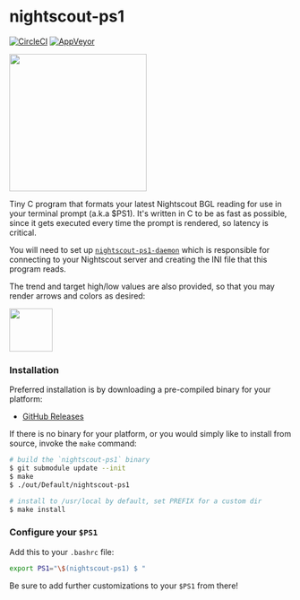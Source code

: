 # nightscout-ps1

[![CircleCI](https://circleci.com/gh/TooTallNate/nightscout-ps1/tree/master.svg?style=svg)](https://circleci.com/gh/TooTallNate/nightscout-ps1/tree/master)
[![AppVeyor](https://ci.appveyor.com/api/projects/status/1rp3biuu82e76fgq/branch/master?svg=true)](https://ci.appveyor.com/project/TooTallNate/nightscout-ps1/branch/master)

<img width="245" src="https://user-images.githubusercontent.com/71256/34074189-a4a58b6e-e25e-11e7-8368-b12e684fdd04.png">

Tiny C program that formats your latest Nightscout BGL reading for use in
your terminal prompt (a.k.a $PS1). It's written in C to be as fast as possible,
since it gets executed every time the prompt is rendered, so latency is critical.

You will need to set up [`nightscout-ps1-daemon`][daemon] which is responsible for
connecting to your Nightscout server and creating the INI file that this
program reads.

The trend and target high/low values are also provided, so that you may
render arrows and colors as desired:

<img width="77" src="https://user-images.githubusercontent.com/71256/34065696-98696f46-e1b9-11e7-9e7e-b59386fc8bcf.png">

### Installation

Preferred installation is by downloading a pre-compiled binary for your platform:

* [GitHub Releases](https://github.com/TooTallNate/nightscout-ps1/releases)

If there is no binary for your platform, or you would simply like to install
from source, invoke the `make` command:

```bash
# build the `nightscout-ps1` binary
$ git submodule update --init
$ make
$ ./out/Default/nightscout-ps1

# install to /usr/local by default, set PREFIX for a custom dir
$ make install
```

### Configure your `$PS1`

Add this to your `.bashrc` file:

```bash
export PS1="\$(nightscout-ps1) $ "
```

Be sure to add further customizations to your `$PS1` from there!

[daemon]: https://github.com/TooTallNate/nightscout-ps1-daemon
